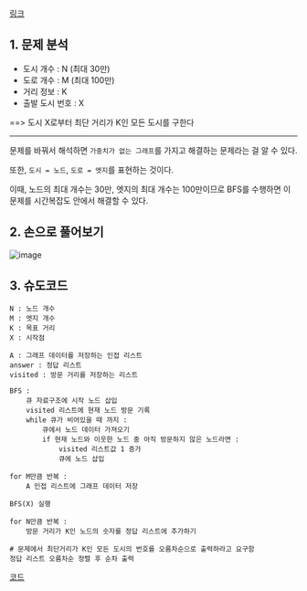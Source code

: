 [링크](https://www.acmicpc.net/problem/18352)

## 1. 문제 분석

- 도시 개수 : N (최대 30만)
- 도로 개수 : M (최대 100만)
- 거리 정보 : K 
- 출발 도시 번호 : X 

==> 도시 X로부터 최단 거리가 K인 모든 도시를 구한다

---

문제를 바꿔서 해석하면 `가중치가 없는 그래프`를 가지고 해결하는 문제라는 걸 알 수 있다. 

또한, `도시 = 노드`, `도로 = 엣지`를 표현하는 것이다.

이때, 노드의 최대 개수는 30만, 엣지의 최대 개수는 100만이므로 BFS를 수행하면 이 문제를 시간복잡도 안에서 해결할 수 있다.

## 2. 손으로 풀어보기 

![image](../../image/day14/46번_001.png)

## 3. 슈도코드 

``` 
N : 노드 개수
M : 엣지 개수
K : 목표 거리
X : 시작점 

A : 그래프 데이터를 저장하는 인접 리스트
answer : 정답 리스트 
visited : 방문 거리를 저장하는 리스트 

BFS : 
    큐 자료구조에 시작 노드 삽입
    visited 리스트에 현재 노드 방문 기록 
    while 큐가 비어있을 때 까지 : 
        큐에서 노드 데이터 가져오기
        if 현재 노드와 이웃한 노드 중 아직 방문하지 않은 노드라면 : 
            visited 리스트값 1 증가
            큐에 노드 삽입 

for M만큼 반복 : 
    A 인접 리스트에 그래프 데이터 저장 

BFS(X) 실행 

for N만큼 반복 : 
    방문 거리가 K인 노드의 숫자를 정답 리스트에 추가하기 

# 문제에서 최단거리가 K인 모든 도시의 번호를 오름차순으로 출력하라고 요구함
정답 리스트 오름차순 정렬 후 순차 출력
```

[코드](../../code/day14/46_특정거리의도시찾기.py)